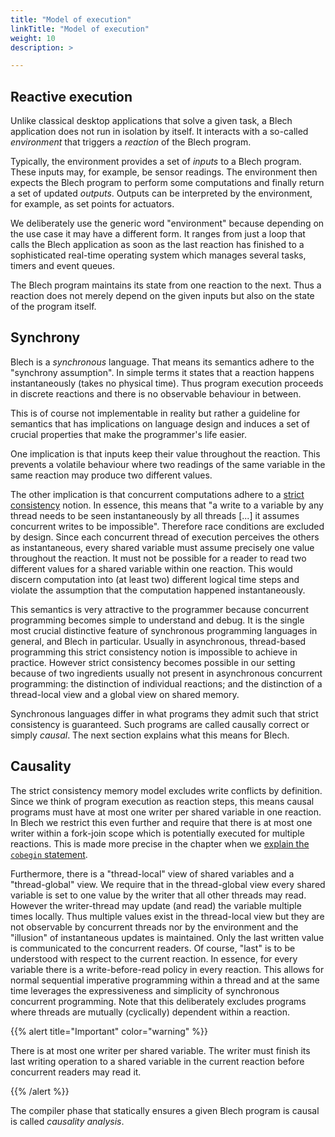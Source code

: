 ```yaml
---
title: "Model of execution"
linkTitle: "Model of execution"
weight: 10
description: >

---
```


## Reactive execution

Unlike classical desktop applications that solve a given task, a Blech application does not run in isolation by itself.
It interacts with a so-called _environment_ that triggers a _reaction_ of the Blech program.

Typically, the environment provides a set of _inputs_ to a Blech program. These inputs may, for example, be sensor readings.
The environment then expects the Blech program to perform some computations and finally return a set of updated _outputs_.
Outputs can be interpreted by the environment, for example, as set points for actuators.

We deliberately use the generic word "environment" because depending on the use case it may have a different form. 
It ranges from just a loop that calls the Blech application as soon as the last reaction has finished to a sophisticated real-time operating system which manages several tasks, timers and event queues.

The Blech program maintains its state from one reaction to the next.
Thus a reaction does not merely depend on the given inputs but also on the state of the program itself.

## Synchrony
Blech is a _synchronous_ language.
That means its semantics adhere to the "synchrony assumption".
In simple terms it states that a reaction happens instantaneously (takes no physical time).
Thus program execution proceeds in discrete reactions and there is no observable behaviour in between.

This is of course not implementable in reality but rather a guideline for semantics that has implications on language design and induces a set of crucial properties that make the programmer's life easier.

One implication is that inputs keep their value throughout the reaction. This prevents a volatile behaviour where two readings of the same variable in the same reaction may produce two different values.

The other implication  is that concurrent computations adhere to a [strict consistency](https://en.wikipedia.org/wiki/Consistency_model#Strict_consistency) notion.
In essence, this means that "a write to a variable by any thread needs to be seen instantaneously by all threads [...] it assumes concurrent writes to be impossible".
Therefore race conditions are excluded by design.
Since each concurrent thread of execution perceives the others as instantaneous, every shared variable must assume precisely one value throughout the reaction.
It must not be possible for a reader to read two different values for a shared variable within one reaction.
This would discern computation into (at least two) different logical time steps and violate the assumption that the computation happened instantaneously.

This semantics is very attractive to the programmer because concurrent programming becomes simple to understand and debug.
It is the single most crucial distinctive feature of synchronous programming languages in general, and Blech in particular.
Usually in asynchronous, thread-based programming this strict consistency notion is impossible to achieve in practice.
However strict consistency becomes possible in our setting because of two ingredients usually not present in asynchronous concurrent programming:
the distinction of individual reactions; and the distinction of a thread-local view and a global view on shared memory.

Synchronous languages differ in what programs they admit such that strict consistency is guaranteed. 
Such programs are called causally correct or simply _causal_.
The next section explains what this means for Blech.

## Causality

The strict consistency memory model excludes write conflicts by definition.
Since we think of program execution as reaction steps, this means causal programs must have at most one writer per shared variable in one reaction.
In Blech we restrict this even further and require that there is at most one writer within a fork-join scope which is potentially executed for multiple reactions.
This is made more precise in the chapter when we [explain the `cobegin` statement](../statements/#cobegin).

Furthermore, there is a "thread-local" view of shared variables and a "thread-global" view.
We require that in the thread-global view every shared variable is set to one value by the writer that all other threads may read.
However the writer-thread may update (and read) the variable multiple times locally.
Thus multiple values exist in the thread-local view but they are not observable by concurrent threads nor by the environment and the "illusion" of instantaneous updates is maintained.
Only the last written value is communicated to the concurrent readers.
Of course, "last" is to be understood with respect to the current reaction.
In essence, for every variable there is a write-before-read policy in every reaction.
This allows for normal sequential imperative programming within a thread and at the same time leverages the expressiveness and simplicity of synchronous concurrent programming.
Note that this deliberately excludes programs where threads are mutually (cyclically) dependent within a reaction.

{{% alert title="Important" color="warning" %}}

There is at most one writer per shared variable. The writer must finish its last writing operation to a shared variable in the current reaction before concurrent readers may read it.

{{% /alert %}}

The compiler phase that statically ensures a given Blech program is causal is called _causality analysis_.

